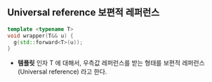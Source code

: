 ## Universal reference 보편적 레퍼런스   
```cpp
template <typename T>
void wrapper(T&& u) {
  g(std::forward<T>(u));
}
```
*  __템플릿__ 인자 T 에 대해서, 우측값 레퍼런스를 받는 형태를 보편적 레퍼런스(Universal reference) 라고 한다.
